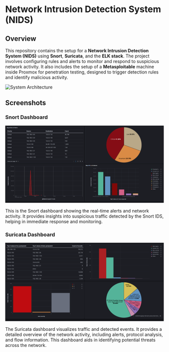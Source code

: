# Network Intrusion Detection System (NIDS)

## Overview

This repository contains the setup for a **Network Intrusion Detection System (NIDS)** using **Snort**, **Suricata**, and the **ELK stack**. The project involves configuring rules and alerts to monitor and respond to suspicious network activity. It also includes the setup of a **Metasploitable** machine inside Proxmox for penetration testing, designed to trigger detection rules and identify malicious activity.

![System Architecture](screenshots/nids.png)

## Screenshots

### Snort Dashboard

![Snort Dashboard](screenshots/snort-dashboard.png)

This is the Snort dashboard showing the real-time alerts and network activity. It provides insights into suspicious traffic detected by the Snort IDS, helping in immediate response and monitoring.

### Suricata Dashboard

![Suricata Dashboard](screenshots/suricata-dashboard.png)

The Suricata dashboard visualizes traffic and detected events. It provides a detailed overview of the network activity, including alerts, protocol analysis, and flow information. This dashboard aids in identifying potential threats across the network.
